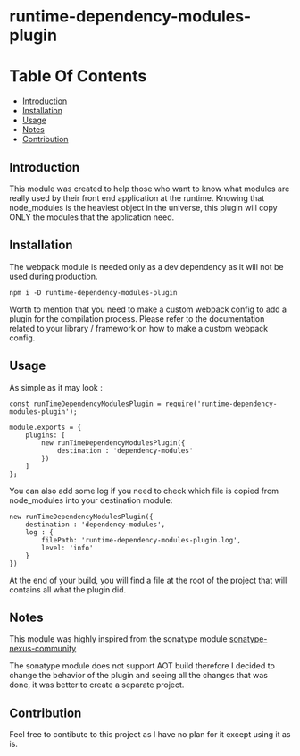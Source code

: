 # runtime-dependency-modules-plugin
# Table Of Contents
* [Introduction](#introduction)
* [Installation](#installation)
* [Usage](#usage)
* [Notes](#notes)
* [Contribution](#contribution)
## Introduction

This module was created to help those who want to know what modules are really used by their front end application at the runtime.
Knowing that node_modules is the heaviest object in the universe, this plugin will copy ONLY the modules that the application need.


## Installation
The webpack module is needed only as a dev dependency as it will not be used during production.

````
npm i -D runtime-dependency-modules-plugin
````

Worth to mention that you need to make a custom webpack config to add a plugin for the compilation process.
Please refer to the documentation related to your library / framework on how to make a custom webpack config.

## Usage
As simple as it may look : 
```
const runTimeDependencyModulesPlugin = require('runtime-dependency-modules-plugin');

module.exports = {
    plugins: [
        new runTimeDependencyModulesPlugin({
            destination : 'dependency-modules'
        })
    ]
};
```
You can also add some log if you need to check which file is copied from node_modules into your destination module: 
```
new runTimeDependencyModulesPlugin({
    destination : 'dependency-modules',
    log : {
        filePath: 'runtime-dependency-modules-plugin.log',
        level: 'info'
    }
})
```
At the end of your build, you will find a file at the root of the project that will contains all what the plugin did.

## Notes
This module was highly inspired from the sonatype module [sonatype-nexus-community](https://github.com/sonatype-nexus-community/copy-modules-webpack-plugin)

The sonatype module does not support AOT build therefore I decided to change the behavior of the plugin and seeing all the changes that was done, it was better to create a separate project.

## Contribution

Feel free to contibute to this project as I have no plan for it except using it as is.